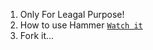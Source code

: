1. Only For Leagal Purpose!
2. How to use Hammer [`Watch it`](http://www.youtube.com/watch?v=HVbRUhX2EPo) 
3. Fork it...
